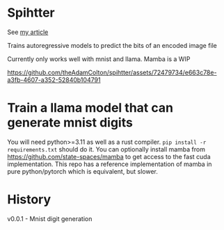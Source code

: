 # Spihtter

See [my article](https://theadamcolton.github.io/generative-modelling-of-compressed-image-file-bits)

Trains autoregressive models to predict the bits of an encoded image file

Currently only works well with mnist and llama. Mamba is a WIP

https://github.com/theAdamColton/spihtter/assets/72479734/e663c78e-a3fb-4607-a352-52840b104791

# Train a llama model that can generate mnist digits

You will need python>=3.11 as well as a rust compiler. `pip install -r requirements.txt` should do it. You can optionally install mamba from https://github.com/state-spaces/mamba to get access to the fast cuda implementation. This repo has a reference implementation of mamba in pure python/pytorch which is equivalent, but slower.

# History

v0.0.1 - Mnist digit generation
